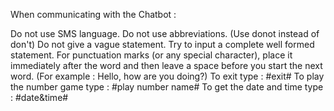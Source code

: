 When communicating with the Chatbot :

Do not use SMS language.
Do not use abbreviations. (Use donot instead of don't)
Do not give a vague statement. Try to input a complete well formed statement.
For punctuation marks (or any special character), place it immediately after the word and then leave a space before you start the next word. (For example : Hello, how are you doing?)
To exit type : #exit#
To play the number game type : #play number name#
To get the date and time type : #date&time#
